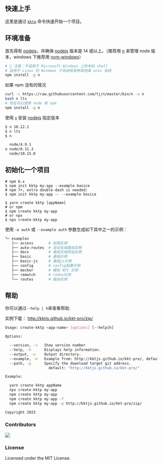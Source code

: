## 快速上手

这里是通过 [`kktp`](https://github.com/kktjs/kktp-pro) 命令快速开始一个项目。

## 环境准备

首先得有 [nodejs](https://nodejs.org/en)，并确保 [nodejs](https://nodejs.org/en) 版本是 14 或以上。（推荐用 [n](https://github.com/tj/n) 来管理 node 版本，windows 下推荐用 [nvm-windows](https://github.com/coreybutler/nvm-windows)）

```bash
# 🚧 注意：不适用于 Microsoft Windows 上的本机 shell
# 适用于 Linux 的 Windows 子系统和各种其他类 unix 系统
npm install -g n 
```

如果 npm 没有的情况

```bash
curl -L https://raw.githubusercontent.com/tj/n/master/bin/n -o n
bash n lts
# 现在可以使用 node 和 npm
npm install -g n
```

使用 [`n`](https://github.com/tj/n) 安装 [nodejs](https://nodejs.org/) 指定版本

```bash
$ n 18.12.1
$ n lts
$ n

  node/4.9.1
ο node/8.11.3
  node/10.15.0
```

## 初始化一个项目

```shell
# npm 6.x
$ npm init kktp my-app --example basice
# npm 7+, extra double-dash is needed:
$ npm init kktp my-app -- --example basice

$ yarn create kktp [appName]
# or npm
$ npm create kktp my-app
# or npx
$ npx create-kktp my-app
```

使用 `-e auth` 或 `--example auth` 参数生成如下其中之一的示例：

```bash
└─ examples
   ├── access       # 权限实例
   ├── auto-routes  # 自动生成路由实例
   ├── docs         # 基础文档网站实例
   ├── basic        # 基础示例
   ├── basic-js     # 基础js示例
   ├── config       # config配置示例
   ├── mocker       # 模拟 API 实例
   ├── rematch      # redux实例
   └── routes       # 路由实例
```

## 帮助

你可以通过`--help | h`来查看帮助. 

实例下载： http://kktjs.github.io/kkt-pro/zip/

```bash
Usage: create-kktp <app-name> [options] [--help|h]

Options:

  --version, -v   Show version number
  --help, -h      Displays help information.
  --output, -o    Output directory.
  --example, -e   Example from: http://kktjs.github.io/kkt-pro/, default: "auto-routes"
  --path, -p      Specify the download target git address.
                    default: "http://kktjs.github.io/kkt-pro/"

Example:

  yarn create kktp appName
  npx create-kktp my-app
  npm create kktp my-app
  npm create kktp my-app -f
  npm create kktp my-app -p http://kktjs.github.io/kkt-pro/zip/

Copyright 2023
```
### Contributors

<a href="https://github.com/kktjs/kkt-pro/graphs/contributors">
  <img src="https://kktjs.github.io/kkt-pro/CONTRIBUTORS.svg" />
</a>

### License

Licensed under the MIT License.
